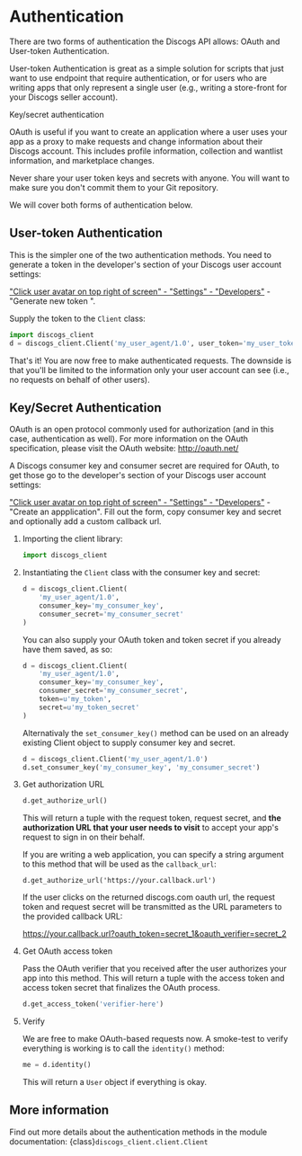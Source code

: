 # Authentication

There are two forms of authentication the Discogs API allows: OAuth and
User-token Authentication.

User-token Authentication is great as a simple solution for scripts that just
want to use endpoint that require authentication, or for users who are writing
apps that only represent a single user (e.g., writing a store-front for your
Discogs seller account).

Key/secret authentication 

OAuth is useful if you want to create an application where a user uses your app
as a proxy to make requests and change information about their Discogs account.
This includes profile information, collection and wantlist information, and
marketplace changes.

Never share your user token keys and secrets with anyone.  You will want to make sure you don't commit them to your Git repository.

We will cover both forms of authentication below.

## User-token Authentication

This is the simpler one of the two authentication methods. You need to generate
a token in the developer's section of your Discogs user account settings:

["Click user avatar on top right of screen" - "Settings" - "Developers"](
https://www.discogs.com/settings/developers) - "Generate new token ".

Supply the token to the `Client` class:

```python
import discogs_client
d = discogs_client.Client('my_user_agent/1.0', user_token='my_user_token')
```

That's it! You are now free to make authenticated requests. The downside is
that you'll be limited to the information only your user account can see
(i.e., no requests on behalf of other users).



## Key/Secret Authentication

OAuth is an open protocol commonly used for authorization (and in this case,
authentication as well). For more information on the OAuth specification,
please visit the OAuth website: http://oauth.net/

A Discogs consumer key and consumer secret are required for OAuth, to get
those go to the developer's section of your Discogs user account settings:

["Click user avatar on top right of screen" - "Settings" - "Developers"](
https://www.discogs.com/settings/developers) - "Create
an appplication". Fill out the form, copy consumer key and secret and optionally
add a custom callback url.

1. Importing the client library:
    ```python
    import discogs_client
    ```

2. Instantiating the `Client` class with the consumer key and secret:

    ```python
    d = discogs_client.Client(
        'my_user_agent/1.0',
        consumer_key='my_consumer_key',
        consumer_secret='my_consumer_secret'
    )
    ```

    You can also supply your OAuth token and token secret if you already have
    them saved, as so:

    ```python
    d = discogs_client.Client(
        'my_user_agent/1.0',
        consumer_key='my_consumer_key',
        consumer_secret='my_consumer_secret',
        token=u'my_token',
        secret=u'my_token_secret'
    )
    ```

    Alternativaly the `set_consumer_key()` method can be used on an already
    existing Client object to supply consumer key and secret.

    ```python
    d = discogs_client.Client('my_user_agent/1.0')
    d.set_consumer_key('my_consumer_key', 'my_consumer_secret')
    ```

4. Get authorization URL

    ```python
    d.get_authorize_url()
    ```

    This will return a tuple with the request token, request secret, and **the
    authorization URL that your user needs to visit** to accept your app's
    request to sign in on their behalf.

    If you are writing a web application, you can specify a string argument
    to this method that will be used as the `callback_url`:

    ```
    d.get_authorize_url('https://your.callback.url')
    ```

    If the user clicks on the returned discogs.com oauth url, the request token
    and request secret will be transmitted as the URL parameters to the provided
    callback URL:

    https://your.callback.url?oauth_token=secret_1&oauth_verifier=secret_2

5. Get OAuth access token

    Pass the OAuth verifier that you received after the user authorizes your app
    into this method. This will return a tuple with the access token and access
    token secret that finalizes the OAuth process.

    ```python
    d.get_access_token('verifier-here')
    ```

6. Verify

    We are free to make OAuth-based requests now. A smoke-test to verify
    everything is working is to call the `identity()` method:

    ```python
    me = d.identity()
    ```

    This will return a `User` object if everything is okay.

## More information

Find out more details about the authentication methods in the module
documentation: {class}`discogs_client.client.Client`

